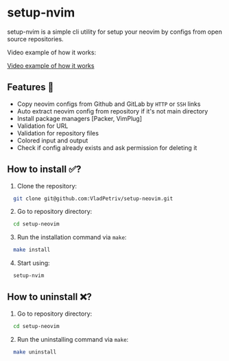 # setup-nvim

setup-nvim is a simple cli utility for setup your neovim by configs from open source repositories.

Video example of how it works:

[Video example of how it works](https://user-images.githubusercontent.com/80276277/215291221-6e588f9e-de61-49c2-bd4f-050ba295ac57.webm)



## Features 🤔

- Copy neovim configs from Github and GitLab by `HTTP` or `SSH` links
- Auto extract neovim config from repository if it's not main directory
- Install package managers [Packer, VimPlug] 
- Validation for URL
- Validation for repository files
- Colored input and output
- Check if config already exists and ask permission for deleting it

## How to install ✅?

1. Clone the repository:

```bash
  git clone git@github.com:VladPetriv/setup-neovim.git
```

2. Go to repository directory:

```bash
  cd setup-neovim
```

3. Run the installation command via `make`:

```bash
  make install
```
4. Start using:
```bash
  setup-nvim
```

## How to uninstall ❌?

1. Go to repository directory:

```bash
  cd setup-neovim
```

2. Run the uninstalling command via `make`:

```bash
  make uninstall
```


